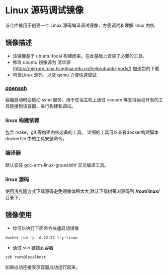# Linux 源码调试镜像

该仓库被用于创建一个 Linux 源码编译调试镜像，方便调试和理解 linux 内核. 

## 镜像描述

- 该镜像基于 ubuntu:focal 构建而来，在此基础上安装了必要的工具。
- 修改 ubuntu 镜像源为 清华源 (https://mirrors.tuna.tsinghua.edu.cn/help/ubuntu-ports/) 加速包的下载 
- 包含Linux 源码，以及 qemu 方便快速调试

### [openssh](https://man.openbsd.org/sshd.8)

容器启动时会启动 sshd 服务。用于在宿主机上通过 vscode 等支持远程开发的工具链接到该容器，进行构建和调试。

### linux 构建依赖

包含 make，git 等构建内核必备的工具。
详细的工具可以查看docker构建脚本 dockerfile 中的工具安装命令。

### 编译器

默认安装 gcc-arm-linux-gnueabihf 交叉编译工具。

### linux 源码

使用浅克隆方式下载源码避免镜像体积太大,默认下载树莓派源码到 **/root/linux/** 目录下。

## 镜像使用

- 你可以执行下面命令快速启动镜像

```
docker run -p -d 22:22 try-linux
```

- 通过 ssh 链接到容器

```
ssh root@localhost
```

如果成功连接表示容器成功运行起来。
